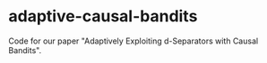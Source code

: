 # adaptive-causal-bandits
Code for our paper "Adaptively Exploiting d-Separators with Causal Bandits".
